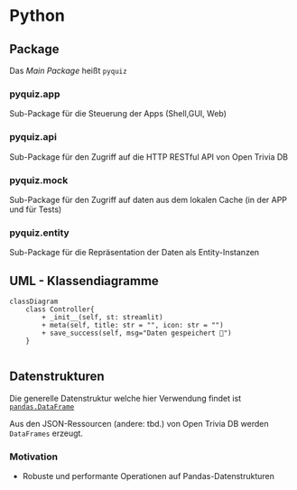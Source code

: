 # Python 

## Package

Das <var>Main Package</var> heißt ```pyquiz```

### pyquiz.app

Sub-Package für die Steuerung der Apps (Shell,GUI, Web)


### pyquiz.api

Sub-Package für den Zugriff auf die HTTP RESTful API von Open Trivia DB



### pyquiz.mock

Sub-Package für den Zugriff auf daten aus dem lokalen Cache (in der APP und für Tests)

### pyquiz.entity

Sub-Package für die Repräsentation der Daten als Entity-Instanzen



## UML - Klassendiagramme

```mermaid
classDiagram
    class Controller{
        + _init__(self, st: streamlit)
        + meta(self, title: str = "", icon: str = "")
        + save_success(self, msg="Daten gespeichert 💾")
    }


```
## Datenstrukturen

Die generelle Datenstruktur welche hier Verwendung findet ist [```pandas.DataFrame```](https://pandas.pydata.org/docs/reference/api/pandas.DataFrame.html)

Aus den JSON-Ressourcen (andere: tbd.) von Open Trivia DB werden ```DataFrames``` erzeugt.

### Motivation

- Robuste und performante Operationen auf Pandas-Datenstrukturen

